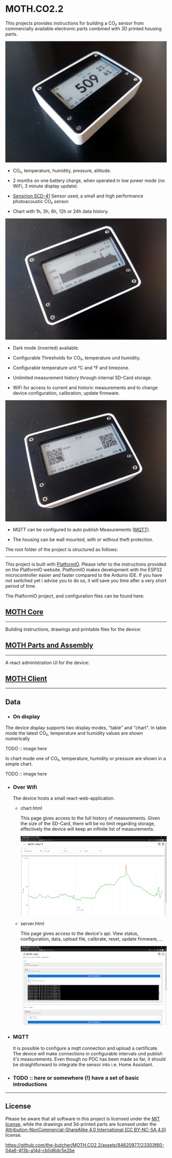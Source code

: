 # MOTH.CO2.2

This projects provides instructions for building a CO₂ sensor from commercially available electronic parts combined with 3D printed housing parts.

![CO₂-Sensor fully assembled](/images/sensor01_800.jpg?raw=true)

- CO₂, temperature, humidity, pressure, altitude.

- 2 months on one battery charge, when operated in low power mode (no WiFi, 3 minute display update).

- [Sensirion SCD-41](https://www.adafruit.com/product/5190) Sensor used, a small and high performance photoacoustic CO₂ sensor.

- Chart with 1h, 3h, 6h, 12h or 24h data history.

![CO₂-Sensor fully assembled](/images/sensor03_800.jpg?raw=true)

- Dark mode (inverted) available.

- Configurable Thresholds for CO₂, temperature und humidity.

- Configurable temperature unit °C and °F and timezone.

- Unlimited measurement history through internal SD-Card storage.

- WiFi for access to current and historic measurements and to change device configuration, calibration, update firmware.

![CO₂-Sensor fully assembled](/images/sensor04_800.jpg?raw=true)

- MQTT can be configured to auto publish Measurements ([MQTT](https://de.wikipedia.org/wiki/MQTT)).

- The housing can be wall mounted, with or without theft protection.

The root folder of the project is structured as follows:

---

This project is built with [PlatformIO](https://platformio.org/). Please refer to the instructions provided on the PlatformIO website. PlatformIO makes development with the ESP32 microcontroller easier and faster compared to the Arduino IDE. If you have not switched yet i advise you to do so, it will save you time after a very short period of time.

The PlatformIO project, and configuration files can be found here:

## [MOTH Core](moth_core/README.md)

---

Building instructions, drawings and printable files for the device:


## [MOTH Parts and Assembly](moth_parts/README.md)

---

A react administration UI for the device:


## [MOTH Client](moth_client_p22/README.md)

---

## Data

- ### On display

The device display supports two display modes, "table" and "chart". In table mode the latest CO₂, temperature and  humidity values are shown numerically

TODO :: image here

In chart mode one of CO₂, temperature, humidity or pressure are shown in a simple chart.

TODO :: image here

- ### Over Wifi

  The device hosts a small react-web-application.

  - chart.html

    This page gives access to the full history of measurements. Given the size of the SD-Card, there will be no limit regarding storage, effectively the device will keep an infinite list of measurements.

    ![web-app client](/images/chart_800.png?raw=true)

  - server.html

    This page gives access to the device's api. View status, configuration, data, upload file, calibrate, reset, update firmware, ...

    ![web-app client](/images/server_800.png?raw=true)


- ### MQTT

  It is possible to configure a mqtt connection and upload a certificate. The device will make connections in configurable intervals und publish it's measurements.
  Even though no POC has been made so far, it should be straightforward to integrate the sensor into i.e. Home Assistant.

- ### TODO :: here or somewhere (!) have a set of basic introductions

---

## License

Please be aware that all software in this project is licensed under the [MIT license](license.txt), while the drawings and 3d-printed parts are licensed under the [Attribution-NonCommercial-ShareAlike 4.0 International (CC BY-NC-SA 4.0)](https://creativecommons.org/licenses/by-nc-sa/4.0/) license.

https://github.com/the-butcher/MOTH.CO2.2/assets/84620977/23303f60-04a6-4f3b-a14d-cb0d6dc5e2be


